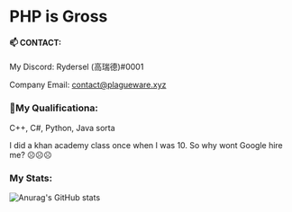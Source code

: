 # PHP is Gross 

#### 📫 CONTACT:

 My Discord: Rydersel (高瑞德)#0001

 Company Email: contact@plagueware.xyz

### 🚀My Qualificationa:

C++, C#, Python, Java sorta

I did a khan academy class once when I was 10. So why wont Google hire me? ☹️☹️☹️

### My Stats:


![Anurag's GitHub stats](https://github-readme-stats.vercel.app/api?username=Rydersel&show_icons=true&theme=synthwave)
